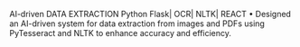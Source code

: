 AI-driven DATA EXTRACTION Python Flask| OCR| NLTK|
REACT
• Designed an AI-driven system for data extraction from images
and PDFs using PyTesseract and NLTK to enhance accuracy
and efficiency.
